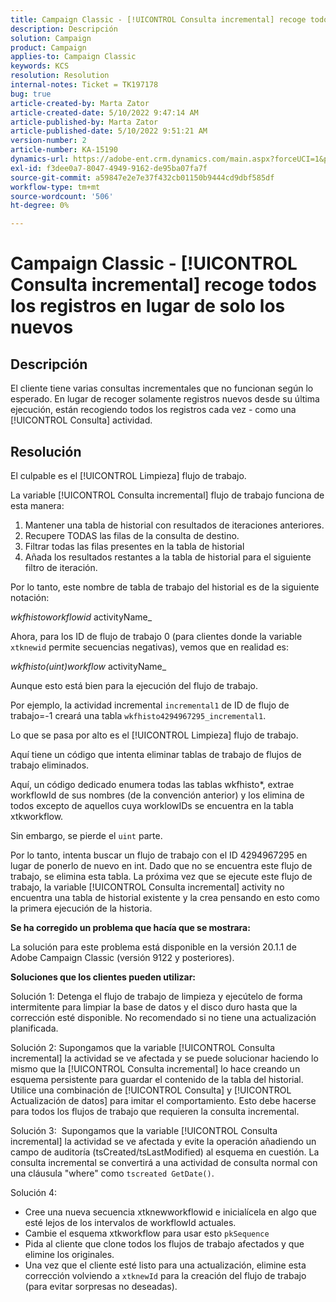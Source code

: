 ```yaml
---
title: Campaign Classic - [!UICONTROL Consulta incremental] recoge todos los registros en lugar de solo los nuevos
description: Descripción
solution: Campaign
product: Campaign
applies-to: Campaign Classic
keywords: KCS
resolution: Resolution
internal-notes: Ticket = TK197178
bug: true
article-created-by: Marta Zator
article-created-date: 5/10/2022 9:47:14 AM
article-published-by: Marta Zator
article-published-date: 5/10/2022 9:51:21 AM
version-number: 2
article-number: KA-15190
dynamics-url: https://adobe-ent.crm.dynamics.com/main.aspx?forceUCI=1&pagetype=entityrecord&etn=knowledgearticle&id=ad8bd527-46d0-ec11-a7b5-00224809c101
exl-id: f3dee0a7-8047-4949-9162-de95ba07fa7f
source-git-commit: a59847e2e7e37f432cb01150b9444cd9dbf585df
workflow-type: tm+mt
source-wordcount: '506'
ht-degree: 0%

---
```


# Campaign Classic - [!UICONTROL Consulta incremental] recoge todos los registros en lugar de solo los nuevos

## Descripción

El cliente tiene varias consultas incrementales que no funcionan según lo esperado. En lugar de recoger solamente registros nuevos desde su última ejecución, están recogiendo todos los registros cada vez - como una [!UICONTROL Consulta] actividad.

## Resolución

El culpable es el [!UICONTROL Limpieza] flujo de trabajo.

La variable [!UICONTROL Consulta incremental] flujo de trabajo funciona de esta manera:

1. Mantener una tabla de historial con resultados de iteraciones anteriores.
1. Recupere TODAS las filas de la consulta de destino.
1. Filtrar todas las filas presentes en la tabla de historial
1. Añada los resultados restantes a la tabla de historial para el siguiente filtro de iteración.

Por lo tanto, este nombre de tabla de trabajo del historial es de la siguiente notación:

*wkfhistoworkflowid* activityName_

Ahora, para los ID de flujo de trabajo 0 (para clientes donde la variable `xtknewid` permite secuencias negativas), vemos que en realidad es:

*wkfhisto(uint)workflow* activityName_

Aunque esto está bien para la ejecución del flujo de trabajo.

Por ejemplo, la actividad incremental `incremental1` de ID de flujo de trabajo=-1 creará una tabla `wkfhisto4294967295_incremental1`.

Lo que se pasa por alto es el [!UICONTROL Limpieza] flujo de trabajo.

Aquí tiene un código que intenta eliminar tablas de trabajo de flujos de trabajo eliminados.

Aquí, un código dedicado enumera todas las tablas wkfhisto\*, extrae workflowId de sus nombres (de la convención anterior) y los elimina de todos excepto de aquellos cuya worklowIDs se encuentra en la tabla xtkworkflow.

Sin embargo, se pierde el `uint` parte.

Por lo tanto, intenta buscar un flujo de trabajo con el ID 4294967295 en lugar de ponerlo de nuevo en int. Dado que no se encuentra este flujo de trabajo, se elimina esta tabla. La próxima vez que se ejecute este flujo de trabajo, la variable [!UICONTROL Consulta incremental] activity no encuentra una tabla de historial existente y la crea pensando en esto como la primera ejecución de la historia.

<b>Se ha corregido un problema que hacía que se mostrara:</b>

La solución para este problema está disponible en la versión 20.1.1 de Adobe Campaign Classic (versión 9122 y posteriores).

<b>Soluciones que los clientes pueden utilizar:</b>

Solución 1: Detenga el flujo de trabajo de limpieza y ejecútelo de forma intermitente para limpiar la base de datos y el disco duro hasta que la corrección esté disponible. No recomendado si no tiene una actualización planificada.

Solución 2: Supongamos que la variable [!UICONTROL Consulta incremental] la actividad se ve afectada y se puede solucionar haciendo lo mismo que la [!UICONTROL Consulta incremental] lo hace creando un esquema persistente para guardar el contenido de la tabla del historial. Utilice una combinación de [!UICONTROL Consulta] y [!UICONTROL Actualización de datos] para imitar el comportamiento. Esto debe hacerse para todos los flujos de trabajo que requieren la consulta incremental.

Solución 3:  Supongamos que la variable [!UICONTROL Consulta incremental] la actividad se ve afectada y evite la operación añadiendo un campo de auditoría (tsCreated/tsLastModified) al esquema en cuestión. La consulta incremental se convertirá a una actividad de consulta normal con una cláusula &quot;where&quot; como `tscreated GetDate()`.

Solución 4:

- Cree una nueva secuencia xtknewworkflowid e inicialícela en algo que esté lejos de los intervalos de workflowId actuales.
- Cambie el esquema xtkworkflow para usar esto `pkSequence`
- Pida al cliente que clone todos los flujos de trabajo afectados y que elimine los originales.
- Una vez que el cliente esté listo para una actualización, elimine esta corrección volviendo a `xtknewId` para la creación del flujo de trabajo (para evitar sorpresas no deseadas).

